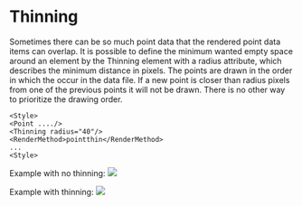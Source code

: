 Thinning
========

Sometimes there can be so much point data that the rendered point data
items can overlap. It is possible to define the minimum wanted empty
space around an element by the Thinning element with a radius attribute,
which describes the minimum distance in pixels. The points are drawn in
the order in which the occur in the data file. If a new point is closer
than radius pixels from one of the previous points it will not be drawn.
There is no other way to prioritize the drawing order.

```
<Style>
<Point ..../>
<Thinning radius="40"/>
<RenderMethod>pointthin</RenderMethod>
...
<Style>
```

Example with no thinning:
![](/attachments/692/nothin.png)

Example with thinning:
![](/attachments/693/thin.png)
